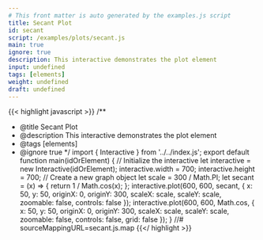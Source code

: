 ```yaml
---
# This front matter is auto generated by the examples.js script
title: Secant Plot
id: secant
script: /examples/plots/secant.js
main: true
ignore: true
description: This interactive demonstrates the plot element
input: undefined
tags: [elements]
weight: undefined
draft: undefined
---
```


{{< highlight javascript >}}
/**
* @title Secant Plot
* @description This interactive demonstrates the plot element
* @tags [elements]
* @ignore true
*/
import { Interactive } from '../../index.js';
export default function main(idOrElement) {
    // Initialize the interactive
    let interactive = new Interactive(idOrElement);
    interactive.width = 700;
    interactive.height = 700;
    // Create a new graph object
    let scale = 300 / Math.PI;
    let secant = (x) => { return 1 / Math.cos(x); };
    interactive.plot(600, 600, secant, {
        x: 50,
        y: 50,
        originX: 0,
        originY: 300,
        scaleX: scale,
        scaleY: scale,
        zoomable: false,
        controls: false
    });
    interactive.plot(600, 600, Math.cos, {
        x: 50,
        y: 50,
        originX: 0,
        originY: 300,
        scaleX: scale,
        scaleY: scale,
        zoomable: false,
        controls: false,
        grid: false
    });
}
//# sourceMappingURL=secant.js.map
{{</ highlight >}}

